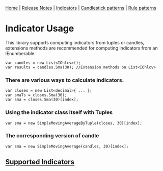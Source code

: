 [Home](index.md) | [Release Notes](release_notes.md) | [Indicators](indicators.md) | [Candlestick patterns](candlesticks.md) | [Rule patterns](rule_patterns.md)

# Indicator Usage

This library supports computing indicators from tuples or candles, extensions methods are recommended for computing indicators from an IEnumberable.

    var candles = new List<IOhlcv>();
    var results = candles.Sma(30); //Extension methods on List<IOhlcv>

### There are various ways to calculate indicators.

    var closes = new List<decimal>{ ... };
    var smaTs = closes.Sma(30);
    var sma = closes.Sma(30)[index];


### Using the indicator class itself with Tuples

    var sma = new SimpleMovingAverageByTuple(closes, 30)[index];
    
### The corresponding version of candle
    var sma = new SimpleMovingAverage(candles, 30)[index];

## [Supported Indicators](indicators.md)

